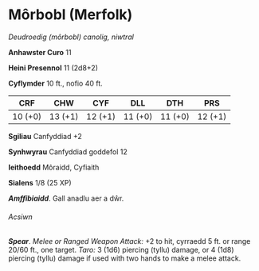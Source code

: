 # Môrbobl (Merfolk)

*Deudroedig (môrbobl) canolig, niwtral*

**Anhawster Curo** 11

**Heini Presennol** 11 (2d8+2)

**Cyflymder** 10 ft., nofio 40 ft.

| CRF     | CHW     | CYF     | DLL     | DTH     | PRS     |
|---------|---------|---------|---------|---------|---------|
| 10 (+0) | 13 (+1) | 12 (+1) | 11 (+0) | 11 (+0) | 12 (+1) |

**Sgiliau** Canfyddiad +2

**Synhwyrau** Canfyddiad goddefol 12

**Ieithoedd** Môraidd, Cyfiaith

**Sialens** 1/8 (25 XP)

***Amffibiaidd***. Gall anadlu aer a dŵr.

###### Acsiwn

***Spear***. *Melee or Ranged Weapon Attack:* +2 to hit, cyrraedd 5 ft. or range 20/60 ft., one target. *Taro:* 3 (1d6) piercing (tyllu) damage, or 4 (1d8) piercing (tyllu) damage if used with two hands to make a melee attack.